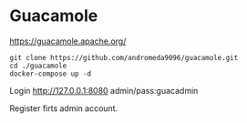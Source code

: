 # Guacamole

https://guacamole.apache.org/

```
git clone https://github.com/andromeda9096/guacamole.git
cd ./guacamole
docker-compose up -d 
```

Login
http://127.0.0.1:8080
admin/pass:guacadmin

Register firts admin account.
